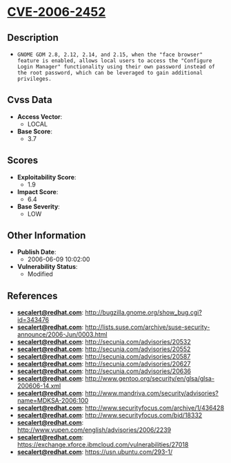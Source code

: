 
# [CVE-2006-2452](https://cve.mitre.org/cgi-bin/cvename.cgi?name=CVE-2006-2452)

## Description

- `GNOME GDM 2.8, 2.12, 2.14, and 2.15, when the "face browser" feature is enabled, allows local users to access the "Configure Login Manager" functionality using their own password instead of the root password, which can be leveraged to gain additional privileges.`

## Cvss Data

- **Access Vector**:
  - LOCAL
- **Base Score**:
  - 3.7

## Scores

- **Exploitability Score**:
  - 1.9
- **Impact Score**:
  - 6.4
- **Base Severity**:
  - LOW

## Other Information

- **Publish Date**:
  - 2006-06-09 10:02:00
- **Vulnerability Status**:
  - Modified

## References

- **secalert@redhat.com**: http://bugzilla.gnome.org/show_bug.cgi?id=343476
- **secalert@redhat.com**: http://lists.suse.com/archive/suse-security-announce/2006-Jun/0003.html
- **secalert@redhat.com**: http://secunia.com/advisories/20532
- **secalert@redhat.com**: http://secunia.com/advisories/20552
- **secalert@redhat.com**: http://secunia.com/advisories/20587
- **secalert@redhat.com**: http://secunia.com/advisories/20627
- **secalert@redhat.com**: http://secunia.com/advisories/20636
- **secalert@redhat.com**: http://www.gentoo.org/security/en/glsa/glsa-200606-14.xml
- **secalert@redhat.com**: http://www.mandriva.com/security/advisories?name=MDKSA-2006:100
- **secalert@redhat.com**: http://www.securityfocus.com/archive/1/436428
- **secalert@redhat.com**: http://www.securityfocus.com/bid/18332
- **secalert@redhat.com**: http://www.vupen.com/english/advisories/2006/2239
- **secalert@redhat.com**: https://exchange.xforce.ibmcloud.com/vulnerabilities/27018
- **secalert@redhat.com**: https://usn.ubuntu.com/293-1/
